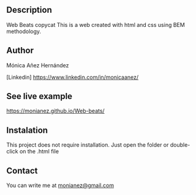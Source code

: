 ## Description
Web Beats copycat
This is a web created with html and css using BEM methodology.

## Author
Mónica Añez Hernández

[Linkedin] https://www.linkedin.com/in/monicaanez/

## See live example
https://monianez.github.io/Web-beats/

## Instalation
This project does not require installation. Just open the folder or double-click on the .html file

## Contact
You can write me at monianez@gmail.com
